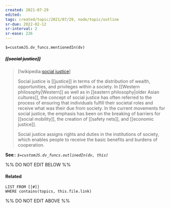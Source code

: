 ```yaml
---
created: 2021-07-29
edited: 
tags: created/topic/2021/07/29, node/topic/outline
sr-due: 2022-02-12
sr-interval: 2
sr-ease: 226
---
```

`$=customJS.dv_funcs.mentionedIn(dv)`

##### <s class="topic-title">[[social justice]]</s>

> [!wikipedia:[social justice](https://en.wikipedia.org/wiki/Social%20justice)]
> 
> Social justice is [[justice]] in terms of the distribution of wealth, opportunities, and privileges within a society. In [[Western philosophy|Western]] as well as in [[eastern philosophy|older Asian cultures]], the concept of social justice has often referred to the process of ensuring that individuals fulfill their societal roles and receive what was their due from society. In the current movements for social justice, the emphasis has been on the breaking of barriers for [[social mobility]], the creation of [[safety nets]], and [[economic justice]]. 
> 
> Social justice assigns rights and duties in the institutions of society, which enables people to receive the basic benefits and burdens of cooperation. 


**See**:: 
*`$=customJS.dv_funcs.outlinedIn(dv, this)`*

%% DO NOT EDIT BELOW %%
#### Related 
```dataview
LIST FROM [[#]]
WHERE contains(topics, this.file.link)
```
%% DO NOT EDIT ABOVE %%
